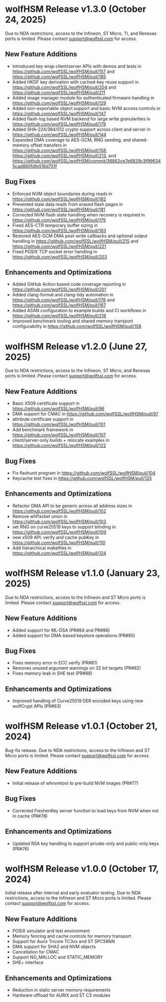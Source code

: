 # wolfHSM Release v1.3.0 (October 24, 2025)

Due to NDA restrictions, access to the Infineon, ST Micro, TI, and Renesas ports is limited. Please contact [support@wolfssl.com](mailto:support@wolfssl.com) for access.

## New Feature Additions
* Introduced key wrap client/server APIs with demos and tests in https://github.com/wolfSSL/wolfHSM/pull/157 and https://github.com/wolfSSL/wolfHSM/pull/185
* Added HKDF key derivation with cached-key reuse support in https://github.com/wolfSSL/wolfHSM/pull/204 and https://github.com/wolfSSL/wolfHSM/pull/211
* Added image manager module for authenticated firmware handling in https://github.com/wolfSSL/wolfHSM/pull/129
* Added non-exportable object support and basic NVM access controls in https://github.com/wolfSSL/wolfHSM/pull/147
* Added flash-log based NVM backend for large write granularities in https://github.com/wolfSSL/wolfHSM/pull/179
* Added SHA-224/384/512 crypto support across client and server in https://github.com/wolfSSL/wolfHSM/pull/144
* Expanded DMA coverage to AES-GCM, RNG seeding, and shared-memory offset transfers in https://github.com/wolfSSL/wolfHSM/pull/158, https://github.com/wolfSSL/wolfHSM/pull/213, and https://github.com/wolfSSL/wolfHSM/commit/36862ce7e6829c3f996345cad880fdfe516d751f

## Bug Fixes
* Enforced NVM object boundaries during reads in https://github.com/wolfSSL/wolfHSM/pull/182
* Prevented stale data reads from erased flash pages in https://github.com/wolfSSL/wolfHSM/pull/181
* Corrected NVM flash state handling when recovery is required in https://github.com/wolfSSL/wolfHSM/pull/175
* Fixed AES-CTR temporary buffer sizing in https://github.com/wolfSSL/wolfHSM/pull/183
* Restored AES-GCM DMA post-write callbacks and optional output handling in https://github.com/wolfSSL/wolfHSM/pull/215 and https://github.com/wolfSSL/wolfHSM/pull/221
* Fixed POSIX TCP socket error handling in https://github.com/wolfSSL/wolfHSM/pull/203

## Enhancements and Optimizations
* Added GitHub Action based code coverage reporting in https://github.com/wolfSSL/wolfHSM/pull/201
* Added clang-format and clang-tidy automation in https://github.com/wolfSSL/wolfHSM/pull/176 and https://github.com/wolfSSL/wolfHSM/pull/167
* Added ASAN configuration to example builds and CI workflows in https://github.com/wolfSSL/wolfHSM/pull/218
* Improved benchmark tooling and shared memory transport configurability in https://github.com/wolfSSL/wolfHSM/pull/158

# wolfHSM Release v1.2.0 (June 27, 2025)

Due to NDA restrictions, access to the Infineon, ST Micro, and Renesas ports is limited. Please contact [support@wolfssl.com](mailto:support@wolfssl.com) for access.

## New Feature Additions
* Basic X509 certificate support in https://github.com/wolfSSL/wolfHSM/pull/96
* DMA support for CMAC in https://github.com/wolfSSL/wolfHSM/pull/97
* attribute certificate support in https://github.com/wolfSSL/wolfHSM/pull/101
* Add benchmark framework in https://github.com/wolfSSL/wolfHSM/pull/107
* client/server-only builds + relocate examples in https://github.com/wolfSSL/wolfHSM/pull/122

## Bug Fixes
* Fix flashunit program in https://github.com/wolfSSL/wolfHSM/pull/104
* Keycache test fixes in https://github.com/wolfSSL/wolfHSM/pull/125

## Enhancements and Optimizations
* Refactor DMA API to be generic across all address sizes in https://github.com/wolfSSL/wolfHSM/pull/102
* Remove whPacket union in https://github.com/wolfSSL/wolfHSM/pull/103
* set RNG on curve25519 keys to support blinding in https://github.com/wolfSSL/wolfHSM/pull/109
* new x509 API: verify and cache pubKey in https://github.com/wolfSSL/wolfHSM/pull/110
* Add hierarchical makefiles in https://github.com/wolfSSL/wolfHSM/pull/124

# wolfHSM Release v1.1.0 (January 23, 2025)
Due to NDA restrictions, access to the Infineon and ST Micro ports is limited. Please contact support@wolfssl.com for access.

## New Feature Additions
* Added support for ML-DSA (PR#84 and PR#86)
* Added support for DMA-based keystore operations (PR#85)

## Bug Fixes
* Fixes memory error in ECC verify (PR#81)
* Removes unused argument warnings on 32 bit targets (PR#82)
* Fixes memory leak in SHE test (PR#88)

## Enhancements and Optimizations
* Improved handling of Curve25519 DER encoded keys using new wolfCrypt APIs (PR#83)


# wolfHSM Release v1.0.1 (October 21, 2024)
Bug-fix release. Due to NDA restrictions, access to the Infineon and ST Micro ports is limited. Please contact support@wolfssl.com for access.

## New Feature Additions
* Initial release of whnvmtool to pre-build NVM images (PR#77)

## Bug Fixes
* Corrected FreshenKey server function to load keys from NVM when not in cache (PR#78)

## Enhancements and Optimizations
* Updated RSA key handling to support private-only and public-only keys (PR#76)


# wolfHSM Release v1.0.0 (October 17, 2024)
Initial release after internal and early evaluator testing. Due to NDA restrictions, access to the Infineon and ST Micro ports is limited. Please contact support@wolfssl.com for access.

## New Feature Additions
* POSIX simulator and test environment
* Memory fencing and cache controls for memory transport
* Support for Aurix Tricore TC3xx and ST SPC58NN
* DMA support for SHA2 and NVM objects
* Cancellation for CMAC
* Support NO_MALLOC and STATIC_MEMORY
* SHE+ interface

## Enhancements and Optimizations
* Reduction in static server memory requirements
* Hardware offload for AURIX and ST C3 modules
